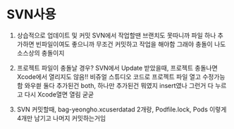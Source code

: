 # SVN사용
1. 상습적으로 업데이트 및 커밋
SVN에서 작업할땐 브랜치도 못따니까
파일 하나 추가하면 빈파일이여도 좋으니까 무조건 커밋하고 작업을 해야함
그래야 충돌이 나도 소스상의 충돌이지

2. 프로젝트 파일이 충돌날 경우?
SVN에서 Update 받았을때, 프로젝트 충돌나면 Xcode에서 열리지도 않음!!
비쥬얼 스튜디오 코드로 프로젝트 파일 열고 수정가능함 와우씓
둘다 추가된건 both, 하나만 추가된건 뭐였지 insert였나 그런거 다 누르고 다시 Xcode열면 열림 굳굳

3. SVN 커밋할때, bag-yeongho.xcuserdatad 2개랑, Podfile.lock, Pods 이렇게 4개만 남기고 나머지 커밋하는거임
